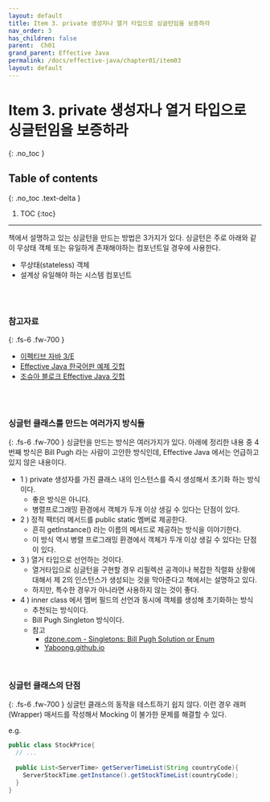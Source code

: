 ```yaml
---
layout: default
title: Item 3. private 생성자나 열거 타입으로 싱글턴임을 보증하라
nav_order: 3
has_children: false
parent:  Ch01
grand_parent: Effective Java
permalink: /docs/effective-java/chapter01/item03
layout: default
---
```




# Item 3. private 생성자나 열거 타입으로 싱글턴임을 보증하라
{: .no_toc }

## Table of contents
{: .no_toc .text-delta }

1. TOC
{:toc}

---
책에서 설명하고 있는 싱글턴을 만드는 방법은 3가지가 있다.
싱글턴은 주로 아래와 같이 무상태 객체 또는 유일하게 존재해야하는 컴포넌트일 경우에 사용한다.
- 무상태(stateless) 객체
- 설계상 유일해야 하는 시스템 컴포넌트
<br>
<br>

### 참고자료
{: .fs-6 .fw-700 }

- [이펙티브 자바 3/E](http://www.yes24.com/Product/Goods/65551284)
- [Effective Java 한국어판 예제 깃헙](https://github.com/WegraLee)
- [조슈아 블로크 Effective Java 깃헙](https://github.com/jbloch/effective-java-3e-source-code/tree/master/src/effectivejava)
<br>
<br>


### 싱글턴 클래스를 만드는 여러가지 방식들
{: .fs-6 .fw-700 }
싱글턴을 만드는 방식은 여러가지가 있다. 아래에 정리한 내용 중 4 번째 방식은 Bill Pugh 라는 사람이 고안한 방식인데, Effective Java 에서는 언급하고 있지 않은 내용이다.

- 1 ) private 생성자를 가진 클래스 내의 인스턴스를 즉시 생성해서 초기화 하는 방식이다.
  - 좋은 방식은 아니다.
  - 병렬프로그래밍 환경에서 객체가 두개 이상 생길 수 있다는 단점이 있다.
- 2 ) 정적 팩터리 메서드를 public static 멤버로 제공한다.
  - 흔히 getInstance() 라는 이름의 메서드로 제공하는 방식을 이야기한다.
  - 이 방식 역시 병렬 프로그래밍 환경에서 객체가 두개 이상 생길 수 있다는 단점이 있다.
- 3 ) 열거 타입으로 선언하는 것이다.
  - 열거타입으로 싱글턴을 구현할 경우 리필렉션 공격이나 복잡한 직렬화 상황에 대해서 제 2의 인스턴스가 생성되는 것을 막아준다고 책에서는 설명하고 있다.
  - 하지만, 특수한 경우가 아니라면 사용하지 않는 것이 좋다.
- 4 ) inner class 에서 멤버 필드의 선언과 동시에 객체를 생성해 초기화하는 방식
  - 추천되는 방식이다.
  - Bill Pugh Singleton 방식이다. 
  - 참고
    - [dzone.com - Singletons: Bill Pugh Solution or Enum](https://dzone.com/articles/singleton-bill-pugh-solution-or-enum)
    - [Yaboong.github.io](https://yaboong.github.io/design-pattern/2018/09/28/thread-safe-singleton-patterns/)
<br>

### 싱글턴 클래스의 단점 
{: .fs-6 .fw-700 }
싱글턴 클래스의 동작을 테스트하기 쉽지 않다. 이런 경우 래퍼(Wrapper) 매서드를 작성해서 Mocking 이 불가한 문제를 해결할 수 있다.

e.g.
```java
public class StockPrice{
  // ...
  
  public List<ServerTime> getServerTimeList(String countryCode){
    ServerStockTime.getInstance().getStockTimeList(countryCode);
  }
}
```

